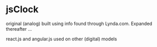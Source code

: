 # jsClock
original (analog) built using info found through Lynda.com. Expanded thereafter ...

react.js and angular.js used on other (digital) models


